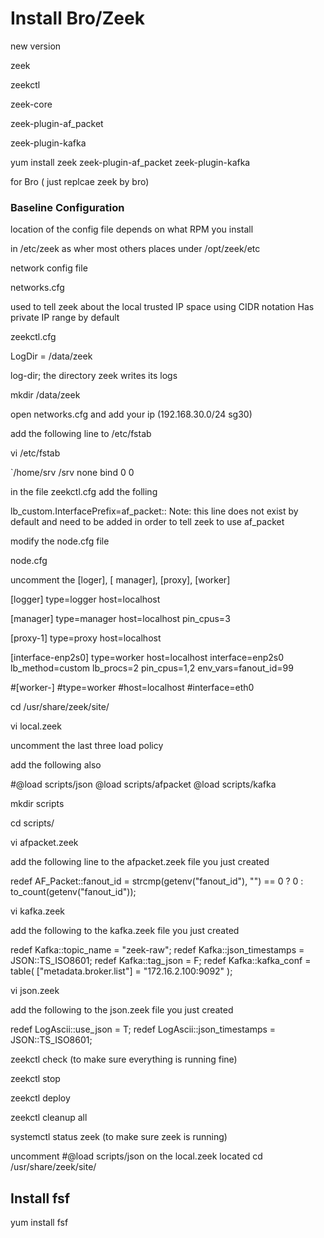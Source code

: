 # Install Bro/Zeek

new version

zeek

zeekctl

zeek-core

zeek-plugin-af_packet

zeek-plugin-kafka

   yum install zeek zeek-plugin-af_packet zeek-plugin-kafka


for Bro ( just replcae zeek by bro)

### Baseline Configuration

location of the config file depends on what RPM  you install

   in /etc/zeek as wher most   others places under  /opt/zeek/etc

network config file

   networks.cfg
   
used to tell zeek about the local trusted IP space using CIDR notation
Has private IP range by default

  zeekctl.cfg
  
  LogDir = /data/zeek
  
  log-dir; the directory zeek writes its logs
  
  mkdir /data/zeek
  
open networks.cfg  and add your ip (192.168.30.0/24 sg30)


add the following line   to /etc/fstab 

  vi /etc/fstab 

`/home/srv /srv   none    bind            0 0



in the file zeekctl.cfg  add the folling 

lb_custom.InterfacePrefix=af_packet:: Note: this line does not exist by default and need to be added in order to tell zeek to use af_packet


modify the node.cfg file 

node.cfg
 
uncomment the [loger], [ manager], [proxy], [worker]
 
 
[logger]
type=logger
host=localhost

[manager]
type=manager
host=localhost
pin_cpus=3

[proxy-1]
type=proxy
host=localhost

[interface-enp2s0]
type=worker
host=localhost
interface=enp2s0
lb_method=custom
lb_procs=2
pin_cpus=1,2
env_vars=fanout_id=99

#[worker-]
#type=worker
#host=localhost
#interface=eth0


 cd /usr/share/zeek/site/
 
 vi local.zeek
 
 uncomment the last three load policy
 
 add the following also
 
#@load scripts/json
@load scripts/afpacket
@load scripts/kafka

 mkdir scripts
 
 cd scripts/
 
vi afpacket.zeek

add the following line to the afpacket.zeek file you just created

redef AF_Packet::fanout_id = strcmp(getenv("fanout_id"), "") == 0 ? 0 : to_count(getenv("fanout_id"));


vi kafka.zeek

add the following to the kafka.zeek file you just created


redef Kafka::topic_name = "zeek-raw";
redef Kafka::json_timestamps = JSON::TS_ISO8601;
redef Kafka::tag_json = F;
redef Kafka::kafka_conf = table(
     ["metadata.broker.list"] = "172.16.2.100:9092"
);



vi json.zeek

add the following to the json.zeek file you just created

redef LogAscii::use_json = T;
redef LogAscii::json_timestamps = JSON::TS_ISO8601;



zeekctl check (to make sure everything is running fine)

zeekctl stop

zeekctl deploy

zeekctl cleanup all

systemctl status zeek (to make sure zeek is running)


uncomment #@load scripts/json on the local.zeek   located cd /usr/share/zeek/site/



## Install fsf

yum install fsf








 

 
 
 
 
 







